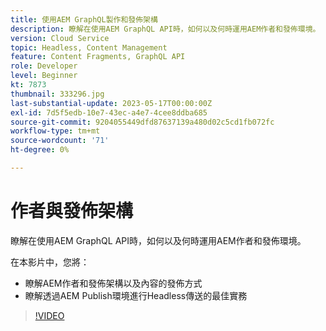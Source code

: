 ```yaml
---
title: 使用AEM GraphQL製作和發佈架構
description: 瞭解在使用AEM GraphQL API時，如何以及何時運用AEM作者和發佈環境。
version: Cloud Service
topic: Headless, Content Management
feature: Content Fragments, GraphQL API
role: Developer
level: Beginner
kt: 7873
thumbnail: 333296.jpg
last-substantial-update: 2023-05-17T00:00:00Z
exl-id: 7d5f5edb-10e7-43ec-a4e7-4cee8ddba685
source-git-commit: 9204055449dfd87637139a480d02c5cd1fb072fc
workflow-type: tm+mt
source-wordcount: '71'
ht-degree: 0%

---
```


# 作者與發佈架構

瞭解在使用AEM GraphQL API時，如何以及何時運用AEM作者和發佈環境。

在本影片中，您將：

+ 瞭解AEM作者和發佈架構以及內容的發佈方式
+ 瞭解透過AEM Publish環境進行Headless傳送的最佳實務

>[!VIDEO](https://video.tv.adobe.com/v/333296?quality=12&learn=on)
